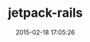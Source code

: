 ---
layout: post
title:  "jetpack-rails"
repo:   "burlesona/jetpack-rails"
date:   2015-02-18 17:05:26
gemurl: http://github.com/burlesona/jetpack-rails
---